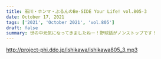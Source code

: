 ```yaml
---
title: 石川・ホンマ・ぶるんのBe-SIDE Your Life! vol.805-3
date: October 17, 2021
tags: ['2021', 'October 2021', 'vol.805']
draft: false
summary: 世の中元気になってきましたねー！野球話がノンストップです！
---
```


http://project-phi.ddo.jp/ishikawa/ishikawa805_3.mp3

